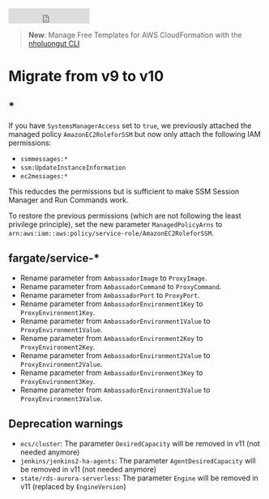 <iframe src="https://ghbtns.com/github-btn.html?user=nholuongut&repo=aws-cf-templates&type=star&count=true&size=large" frameborder="0" scrolling="0" width="160px" height="30px"></iframe>

> **New**: Manage Free Templates for AWS CloudFormation with the [nholuongut CLI](./cli/)

# Migrate from v9 to v10

## *

If you have `SystemsManagerAccess` set to `true`, we previously attached the managed policy `AmazonEC2RoleforSSM` but now only attach the following IAM permissions:

* `ssmmessages:*`
* `ssm:UpdateInstanceInformation`
* `ec2messages:*`

This reducdes the permissions but is sufficient to make SSM Session Manager and Run Commands work.

To restore the previous permissions (which are not following the least privilege principle), set the new parameter `ManagedPolicyArns` to `arn:aws:iam::aws:policy/service-role/AmazonEC2RoleforSSM`.

## fargate/service-*

* Rename parameter from `AmbassadorImage` to `ProxyImage`.
* Rename parameter from `AmbassadorCommand` to `ProxyCommand`.
* Rename parameter from `AmbassadorPort` to `ProxyPort`.
* Rename parameter from `AmbassadorEnvironment1Key` to `ProxyEnvironment1Key`.
* Rename parameter from `AmbassadorEnvironment1Value` to `ProxyEnvironment1Value`.
* Rename parameter from `AmbassadorEnvironment2Key` to `ProxyEnvironment2Key`.
* Rename parameter from `AmbassadorEnvironment2Value` to `ProxyEnvironment2Value`.
* Rename parameter from `AmbassadorEnvironment3Key` to `ProxyEnvironment3Key`.
* Rename parameter from `AmbassadorEnvironment3Value` to `ProxyEnvironment3Value`.

## Deprecation warnings

* `ecs/cluster`: The parameter `DesiredCapacity` will be removed in v11 (not needed anymore)
* `jenkins/jenkins2-ha-agents`: The parameter `AgentDesiredCapacity` will be removed in v11 (not needed anymore)
* `state/rds-aurora-serverless`: The parameter `Engine` will be removed in v11 (replaced by `EngineVersion`)
